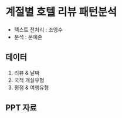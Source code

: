 # 계절별 호텔 리뷰 패턴분석

* 텍스트 전처리 : 조영수
* 분석 : 문예준

## 데이터

1. 리뷰 & 날짜
2. 국적 개실유형
3. 평점 & 여행유형

## PPT 자료
